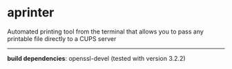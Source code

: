 # aprinter

Automated printing tool from the terminal that allows you to pass any printable file directly to a CUPS server

---
**build dependencies**: openssl-devel (tested with version 3.2.2)
